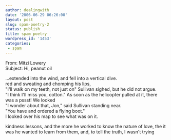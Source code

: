 ```yaml
---
author: dealingwith
date: '2006-06-29 06:26:00'
layout: post
slug: spam-poetry-2
status: publish
title: spam poetry
wordpress_id: '1453'
categories:
 - spam
---
```


From: Mitzi Lowery  
Subject: Hi, peanut oil

...extended into the wind, and fell into a vertical dive.  
red and sweating and chomping his lips,  
"I'll walk on my teeth, not just on"
Sullivan sighed, but he did not argue.  
"I think I'll miss you, cotton."
As soon as the helicopter pulled at it, there was a pssst! 
We looked  
"I wonder about that, Jon," said Sullivan standing near.  
"You have and ordered a flying boot."  
I looked over his map to see what was on it.

kindness lessons, and the more he worked to know the nature of love, the it
was he wanted to learn from them, and, to tell the truth, I wasn't trying
